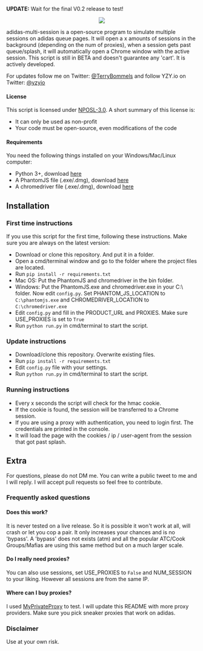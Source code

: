 <b>UPDATE:</b> Wait for the final V0.2 release to test!

<p align="center"><img src="http://tools.yzy.io/assets/github.png"></p>

adidas-multi-session is a open-source program to simulate multiple sessions on adidas queue pages.
It will open a x amounts of sessions in the background (depending on the num of proxies), when a session gets past queue/splash,
it will automatically open a Chrome window with the active session. This script is still in BETA and doesn't guarantee any 'cart'. It is actively developed.

For updates follow me on Twitter: <a href="http://twitter.com/TerryBommels">@TerryBommels</a> and follow YZY.io on Twitter: <a href="http://twitter.com/yzyio">@yzyio</a>

#### License
This script is licensed under <a href="https://tldrlegal.com/license/non-profit-open-software-license-3.0-(nposl-3.0)">NPOSL-3.0</a>. A short summary of this license is:

* It can only be used as non-profit
* Your code must be open-source, even modifications of the code

#### Requirements
You need the following things installed on your Windows/Mac/Linux computer:

* Python 3+, download <a href="https://www.python.org/downloads/">here</a>
* A PhantomJS file (.exe/.dmg), download <a href="http://phantomjs.org/download.html">here</a>
* A chromedriver file (.exe/.dmg), download <a href="https://chromedriver.storage.googleapis.com/index.html?path=2.9/">here</a>

## Installation
### First time instructions
If you use this script for the first time, following these instructions. Make sure you are always on the latest version:

* Download or clone this repository. And put it in a folder.
* Open a cmd/terminal window and go to the folder where the project files are located.
* Run `pip install -r requirements.txt`
* Mac OS: Put the PhantomJS and chromedriver in the bin folder.
* Windows: Put the PhantomJS.exe and chromedriver.exe in your C:\ folder.
Now edit `config.py`. Set PHANTOM_JS_LOCATION to `C:\phantomjs.exe` and CHROMEDRIVER_LOCATION to `C:\chromedriver.exe`
* Edit `config.py` and fill in the PRODUCT_URL and PROXIES. Make sure USE_PROXIES is set to `True`
* Run `python run.py` in cmd/terminal to start the script.

### Update instructions

* Download/clone this repository. Overwrite existing files.
* Run `pip install -r requirements.txt`
* Edit `config.py` file with your settings.
* Run `python run.py` in cmd/terminal to start the script.


### Running instructions

* Every x seconds the script will check for the hmac cookie.
* If the cookie is found, the session will be transferred to a Chrome session.
* If you are using a proxy with authentication, you need to login first.
The credentials are printed in the console.
* It will load the page with the cookies / ip / user-agent from the session that got past splash.


## Extra
For questions, please do not DM me. You can write a public tweet to me and I will reply. I will accept pull requests so feel free to contribute.

### Frequently asked questions
#### Does this work?
It is never tested on a live release. So it is possible it won't work at all, will crash or let you cop a pair. It only increases your chances and is no 'bypass'.
A 'bypass' does not exists (atm) and all the popular ATC/Cook Groups/Mafias are using this same method but on a much larger scale.

#### Do I really need proxies?
You can also use sessions, set USE_PROXIES to `False` and NUM_SESSION to your liking. However all sessions are from the same IP.

#### Where can I buy proxies?
I used <a href="https://www.myprivateproxy.net/billing/aff.php?aff=1840">MyPrivateProxy</a> to test.
I will update this README with more proxy providers. Make sure you pick sneaker proxies that work on adidas.

### Disclaimer
Use at your own risk.